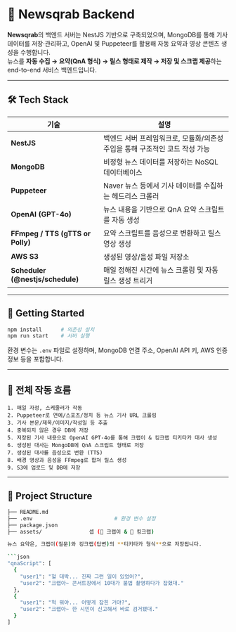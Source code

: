 # 📡 Newsqrab Backend

**Newsqrab**의 백엔드 서버는 NestJS 기반으로 구축되었으며, MongoDB를 통해 기사 데이터를 저장·관리하고, OpenAI 및 Puppeteer를 활용해 자동 요약과 영상 콘텐츠 생성을 수행합니다.  
뉴스를 **자동 수집 → 요약(QnA 형식) → 릴스 형태로 제작 → 저장 및 스크랩 제공**하는 end-to-end 서비스 백엔드입니다.

---

## 🛠️ Tech Stack

| 기술 | 설명 |
|------|------|
| **NestJS** | 백엔드 서버 프레임워크로, 모듈화/의존성 주입을 통해 구조적인 코드 작성 가능 |
| **MongoDB** | 비정형 뉴스 데이터를 저장하는 NoSQL 데이터베이스 |
| **Puppeteer** | Naver 뉴스 등에서 기사 데이터를 수집하는 헤드리스 크롤러 |
| **OpenAI (GPT-4o)** | 뉴스 내용을 기반으로 QnA 요약 스크립트를 자동 생성 |
| **FFmpeg / TTS (gTTS or Polly)** | 요약 스크립트를 음성으로 변환하고 릴스 영상 생성 |
| **AWS S3** | 생성된 영상/음성 파일 저장소 |
| **Scheduler (@nestjs/schedule)** | 매일 정해진 시간에 뉴스 크롤링 및 자동 릴스 생성 트리거 |

---

## 🚀 Getting Started

```bash
npm install      # 의존성 설치
npm run start    # 서버 실행
```

환경 변수는 `.env` 파일로 설정하며, MongoDB 연결 주소, OpenAI API 키, AWS 인증 정보 등을 포함합니다.

---

## 🔄 전체 작동 흐름

```text
1. 매일 자정, 스케줄러가 작동
2. Puppeteer로 연예/스포츠/정치 등 뉴스 기사 URL 크롤링
3. 기사 본문/제목/이미지/작성일 등 추출
4. 중복되지 않은 경우 DB에 저장
5. 저장된 기사 내용으로 OpenAI GPT-4o를 통해 크랩이 & 킹크랩 티키타카 대사 생성
6. 생성된 대사는 MongoDB에 QnA 스크립트 형태로 저장
7. 생성된 대사를 음성으로 변환 (TTS)
8. 배경 영상과 음성을 FFmpeg로 합쳐 릴스 생성
9. S3에 업로드 및 DB에 저장
```

---

## 📂 Project Structure

```bash
├── README.md
├── .env                          # 환경 변수 설정
├── package.json
├── assets/               셉 (👦 크랩이 & 👴 킹크랩)

뉴스 요약은, 크랩이(질문)와 킹크랩(답변)의 **티키타카 형식**으로 저장됩니다.

```json
"qnaScript": [
  {
    "user1": "헐 대박... 진짜 그런 일이 있었어?",
    "user2": "크랩아~ 콘서트장에서 10대가 불법 촬영하다가 잡혔대."
  },
  {
    "user1": "헉 뭐야... 어떻게 잡힌 거야?",
    "user2": "크랩아~ 한 시민이 신고해서 바로 검거됐대."
  }
]
```
